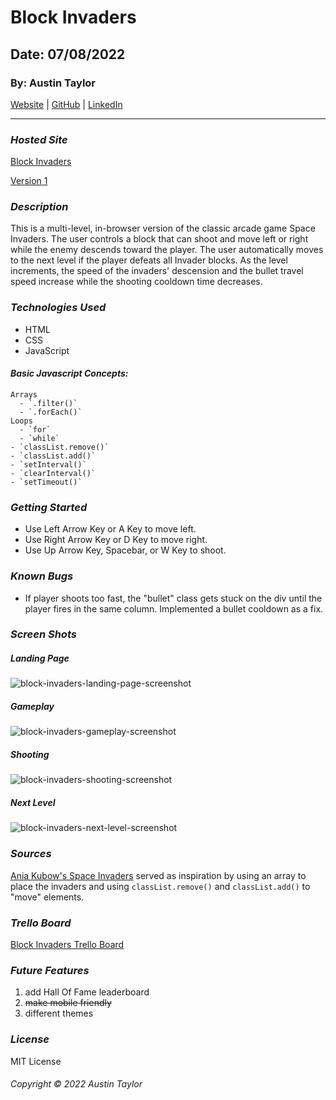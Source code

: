 # Block Invaders

## Date: 07/08/2022

### By: Austin Taylor

[Website](http://wwww.austinryantaylor.com) |
[GitHub](https://github.com/austinryantaylor) |
[LinkedIn](https://www.linkedin.com/in/austin-taylor-62594823a/)

---

### **_Hosted Site_**

[Block Invaders](https://austinrt.io/blockinvaders)

[Version 1](https://space_invaders.surge.sh/)

### **_Description_**

This is a multi-level, in-browser version of the classic arcade game Space
Invaders. The user controls a block that can shoot and move left or right while
the enemy descends toward the player. The user automatically moves to the next
level if the player defeats all Invader blocks. As the level increments, the
speed of the invaders' descension and the bullet travel speed increase while the
shooting cooldown time decreases.

### **_Technologies Used_**

- HTML
- CSS
- JavaScript

#### **_Basic Javascript Concepts:_**

    Arrays
      - `.filter()`
      - `.forEach()`
    Loops
      - `for`
      - `while`
    - `classList.remove()`
    - `classList.add()`
    - `setInterval()`
    - `clearInterval()`
    - `setTimeout()`

### **_Getting Started_**

- Use Left Arrow Key or A Key to move left.
- Use Right Arrow Key or D Key to move right.
- Use Up Arrow Key, Spacebar, or W Key to shoot.

### **_Known Bugs_**

- If player shoots too fast, the "bullet" class gets stuck on the div until the
  player fires in the same column. Implemented a bullet cooldown as a fix.

### **_Screen Shots_**

##### Landing Page

![block-invaders-landing-page-screenshot](https://i.imgur.com/djPMugs.png 'Landing Page')

##### Gameplay

![block-invaders-gameplay-screenshot](https://i.imgur.com/DZ3vAFo.png 'Gameplay')

##### Shooting

![block-invaders-shooting-screenshot](https://i.imgur.com/mX2PHEU.png 'Shooting')

##### Next Level

![block-invaders-next-level-screenshot](https://i.imgur.com/VFtAp5q.png 'Next Level')

### **_Sources_**

[Ania Kubow's Space Invaders](https://github.com/kubowania/space-invaders)
served as inspiration by using an array to place the invaders and using
<code>classList.remove()</code> and <code>classList.add()</code> to "move"
elements.

### **_Trello Board_**

[Block Invaders Trello Board](https://trello.com/b/u5EUgnZs/space-invaders)

### **_Future Features_**

1. add Hall Of Fame leaderboard
2. ~~make mobile friendly~~
3. different themes

### **_License_**

MIT License

###### Copyright &copy; 2022 Austin Taylor
